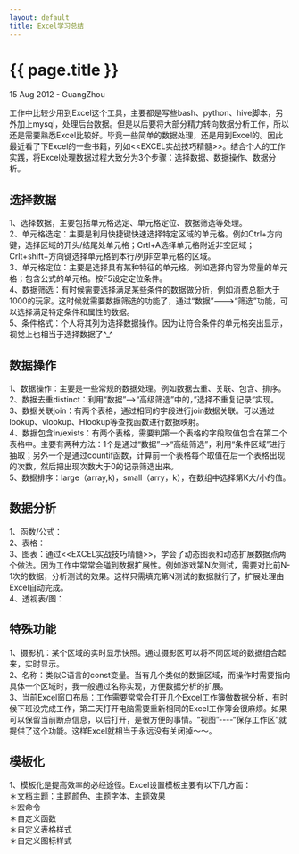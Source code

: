 ```yaml
---
layout: default
title: Excel学习总结
---
```


 {{ page.title }}
================
<p class="meta">15 Aug 2012 - GuangZhou</p>


工作中比较少用到Excel这个工具，主要都是写些bash、python、hive脚本，另外加上mysql，处理后台数据。但是以后要将大部分精力转向数据分析工作，所以还是需要熟悉Excel比较好。毕竟一些简单的数据处理，还是用到Excel的。因此最近看了下Excel的一些书籍，列如<<EXCEL实战技巧精髓>>。结合个人的工作实践，将Excel处理数据过程大致分为3个步骤：选择数据、数据操作、数据分析。  
  
  
选择数据  
-----------------  
1、选择数据，主要包括单元格选定、单元格定位、数据筛选等处理。  
2、单元格选定：主要是利用快捷键快速选择特定区域的单元格。例如Ctrl+方向键，选择区域的开头/结尾处单元格；Crtl+A选择单元格附近非空区域；Crlt+shift+方向键选择单元格到本行/列非空单元格的区域。  
3、单元格定位：主要是选择具有某种特征的单元格。例如选择内容为常量的单元格；包含公式的单元格。按F5设定定位条件。  
4、数据筛选：有时候需要选择满足某些条件的数据做分析，例如消费总额大于1000的玩家。这时候就需要数据筛选的功能了，通过“数据”--->“筛选”功能，可以选择满足特定条件和属性的数据。  
5、条件格式：个人将其列为选择数据操作。因为让符合条件的单元格突出显示，视觉上也相当于选择数据了^_^  
  
  
数据操作  
-----------------  
1、数据操作：主要是一些常规的数据处理。例如数据去重、关联、包含、排序。  
2、数据去重distinct：利用“数据”-->“高级筛选”中的，”选择不重复记录“实现。  
3、数据关联join：有两个表格，通过相同的字段进行join数据关联。可以通过lookup、vlookup、Hlookup等查找函数进行数据映射。  
4、数据包含in/exists：有两个表格，需要判第一个表格的字段取值包含在第二个表格中。主要有两种方法：1个是通过“数据”-->“高级筛选”，利用“条件区域”进行抽取；另外一个是通过countif函数，计算前一个表格每个取值在后一个表格出现的次数，然后把出现次数大于0的记录筛选出来。  
5、数据排序：large（array,k)，small（arry，k），在数组中选择第K大/小的值。  
  
  
数据分析  
-----------------  
1、函数/公式：  
2、表格：  
3、图表：通过<<EXCEL实战技巧精髓>>，学会了动态图表和动态扩展数据点两个做法。因为工作中常常会碰到数据扩展性。例如游戏第N次测试，需要对比前N-1次的数据，分析测试的效果。这样只需填充第N测试的数据就行了，扩展处理由Excel自动完成。  
4、透视表/图：  
  
  
特殊功能
-----------------  
1、摄影机：某个区域的实时显示快照。通过摄影区可以将不同区域的数据组合起来，实时显示。  
2、名称：类似C语言的const变量。当有几个类似的数据区域，而操作时需要指向具体一个区域时，我一般通过名称实现，方便数据分析的扩展。  
3、当前Excel窗口布局：工作需要常常会打开几个Excel工作簿做数据分析，有时候下班没完成工作，第二天打开电脑需要重新相同的Excel工作簿会很麻烦。如果可以保留当前断点信息，以后打开，是很方便的事情。“视图”----“保存工作区”就提供了这个功能。这样Excel就相当于永远没有关闭掉～～。  
  
  
模板化  
-----------------
1、模板化是提高效率的必经途径。Excel设置模板主要有以下几方面：  
＊文档主题：主题颜色、主题字体、主题效果  
＊宏命令  
＊自定义函数  
＊自定义表格样式  
＊自定义图标样式
